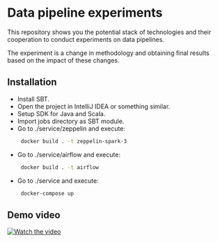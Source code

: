 # Data pipeline experiments

This repository shows you the potential stack of technologies and their cooperation to conduct experiments on data pipelines.

The experiment is a change in methodology and obtaining final results based on the impact of these changes.

## Installation

 - Install SBT.
 - Open the project in IntelliJ IDEA or something similar.
 - Setup SDK for Java and Scala.
 - Import jobs directory as SBT module.
 - Go to ./service/zeppelin and execute:
   ```bash
    docker build . -t zeppelin-spark-3
   ```
 - Go to ./service/airflow and execute:
   ```bash
    docker build . -t airflow
   ```
 - Go to ./service and execute:
   ```bash
    docker-compose up
   ```
   
## Demo video
[![Watch the video](https://cdn.pixabay.com/photo/2017/03/13/04/25/play-button-2138735_960_720.png)](https://drive.google.com/file/d/1y21XKugY5hNHwboYpzTOkgG8WMpkxfwb/view?usp=sharing)
